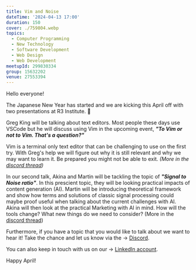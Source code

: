 ```yaml
---
title: Vim and Noise
dateTime: '2024-04-13 17:00'
duration: 150
cover: ./759804.webp
topics:
  - Computer Programming
  - New Technology
  - Software Development
  - Web Design
  - Web Development
meetupId: 299830334
group: 15632202
venue: 27553394
---
```


Hello everyone!

The Japanese New Year has started and we are kicking this April off with two presentations at R3 Institute. 🚀

Greg King will be talking about text editors. Most people these days use VSCode but he will discuss using Vim in the upcoming event, ***"To Vim or not to Vim. That's a question?"***

Vim is a terminal only text editor that can be challenging to use on the first try. With Greg's help we will figure out why it is still relevant and why we may want to learn it. Be prepared you might not be able to exit. *(More in the [discord thread](https://discord.com/channels/1034792577293094972/1110872279845457920))*

In our second talk, Akina and Martin will be tackling the topic of ***"Signal to Noise ratio"***. In this prescient topic, they will be looking practical impacts of content generation (AI). Martin will be introducing theoretical framework and show how terms and solutions of classic signal processing could maybe proof useful when talking about the current challenges with AI. Akina will then look at the practical Marketing with AI in mind. How will the tools change? What new things do we need to consider? (More in the [discord thread](https://discord.com/channels/1034792577293094972/1210071322193821796))

Furthermore, if you have a topic that you would like to talk about we want to hear it! Take the chance and let us know via the → [Discord](https://owddm.com/discord).

You can also keep in touch with us on our → [LinkedIn account](https://www.linkedin.com/company/owddm-kwddm/).

Happy April!
